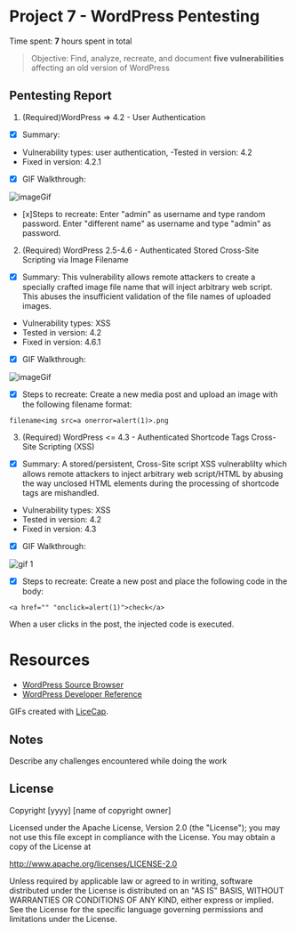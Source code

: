 # Project 7 - WordPress Pentesting

Time spent: **7** hours spent in total

> Objective: Find, analyze, recreate, and document **five vulnerabilities** affecting an old version of WordPress

## Pentesting Report
1. (Required)WordPress => 4.2 - User Authentication
- [x] Summary:
- Vulnerability types: user authentication,
-Tested in version: 4.2
- Fixed in version: 4.2.1
- [x] GIF Walkthrough: 

<img src='https://github.com/baivabpokhrel/Week8Wordpress/blob/master/Gifs/SignIn.gif' title='imageGif' alt='imageGif' />


- [x]Steps to recreate:
Enter "admin" as username and type random password.
Enter "different name" as username and type "admin" as password.

2. (Required) WordPress 2.5-4.6 - Authenticated Stored Cross-Site Scripting via Image Filename
- [x] Summary: This vulnerability allows remote attackers to create a specially crafted image file name that will inject arbitrary web script.  This abuses the insufficient validation of the file names of uploaded images.
- Vulnerability types: XSS
- Tested in version: 4.2
- Fixed in version: 4.6.1
- [x] GIF Walkthrough:

<img src='https://github.com/baivabpokhrel/Week8Wordpress/blob/master/Gifs/Image.gif' title='imageGif' alt='imageGif' />

- [x] Steps to recreate: Create a new media post and upload an image with the following filename format:

```
filename<img src=a onerror=alert(1)>.png
```
3. (Required) WordPress <= 4.3 - Authenticated Shortcode Tags Cross-Site Scripting (XSS)
- [x] Summary: A stored/persistent, Cross-Site script XSS vulnerablilty which allows remote attackers to inject arbitrary web script/HTML by abusing the way unclosed HTML elements
during the processing of shortcode tags are mishandled.
- Vulnerability types: XSS
- Tested in version: 4.2
- Fixed in version: 4.3
- [x] GIF Walkthrough:

<img src='https://github.com/baivabpokhrel/Week8Wordpress/blob/master/Gifs/Alert.gif' title='gif 1' alt='gif 1' />

- [x] Steps to recreate: Create a new post and place the following code in the body:

```
<a href="" "onclick=alert(1)">check</a>
```

When a user clicks in the post, the injected code is executed.
# Resources

- [WordPress Source Browser](https://core.trac.wordpress.org/browser/)
- [WordPress Developer Reference](https://developer.wordpress.org/reference/)

GIFs created with [LiceCap](http://www.cockos.com/licecap/).

## Notes

Describe any challenges encountered while doing the work

## License

Copyright [yyyy] [name of copyright owner]

Licensed under the Apache License, Version 2.0 (the "License");
you may not use this file except in compliance with the License.
You may obtain a copy of the License at

http://www.apache.org/licenses/LICENSE-2.0

Unless required by applicable law or agreed to in writing, software
distributed under the License is distributed on an "AS IS" BASIS,
WITHOUT WARRANTIES OR CONDITIONS OF ANY KIND, either express or implied.
See the License for the specific language governing permissions and
limitations under the License.

